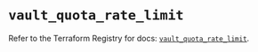 # `vault_quota_rate_limit`

Refer to the Terraform Registry for docs: [`vault_quota_rate_limit`](https://registry.terraform.io/providers/hashicorp/vault/3.24.0/docs/resources/quota_rate_limit).

